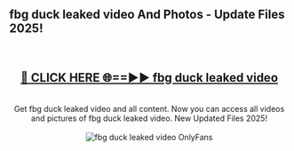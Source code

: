 <h2>fbg duck leaked video And Photos - Update Files 2025!</h2>
<br>
<div align="center">
<h2><a href="https://betterlinks.top/A2PfLJ" rel="nofollow">🔴 CLICK HERE 🌐==►► fbg duck leaked video</a></h2>
<br>
Get fbg duck leaked video and all content. Now you can access all videos and pictures of fbg duck leaked video. New Updated Files 2025!
<br>
<br>
<a href="https://betterlinks.top/A2PfLJ" rel="nofollow" data-target="animated-image.originalLink"><img src="https://i.imgur.com/dJHk4Zq.gif" alt="fbg duck leaked video OnlyFans" style="max-width: 100%; display: inline-block;" data-target="animated-image.originalImage"></a>
</div>
<br>